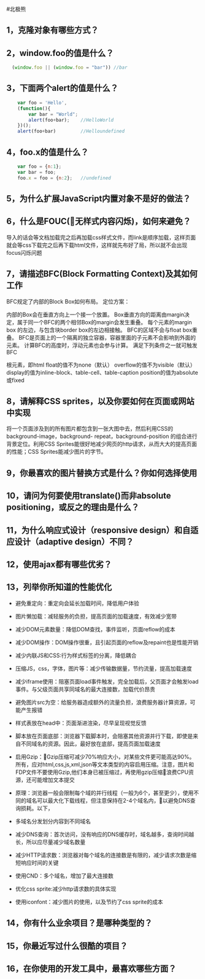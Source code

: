 #北极熊
## 1，克隆对象有哪些方式？

## 2，window.foo的值是什么？
```js
  (window.foo || (window.foo = "bar")) //bar
```

## 3，下面两个alert的值是什么？
```js
    var foo = 'Hello',
    (function(){
        var bar = "World";
        alert(foo+bar);    //HelloWorld
    })();
    alert(foo+bar)         //Helloundefined
```

## 4，foo.x的值是什么？
```js
    var foo = {n:1};
    var bar = foo;
    foo.x = foo = {n:2};   //undefined
```

## 5，为什么扩展JavaScript内置对象不是好的做法？

## 6，什么是FOUC(无样式内容闪烁)，如何来避免？
导入的话会等文档加载完之后再加载css样式文件，而link是顺序加载，这样页面就会等css下载完之后再下载html文件，这样就先布好了局，所以就不会出现focus闪烁问题

## 7，请描述BFC(Block Formatting Context)及其如何工作
BFC规定了内部的Block Box如何布局。
定位方案：

内部的Box会在垂直方向上一个接一个放置。
Box垂直方向的距离由margin决定，属于同一个BFC的两个相邻Box的margin会发生重叠。
每个元素的margin box 的左边，与包含块border box的左边相接触。
BFC的区域不会与float box重叠。
BFC是页面上的一个隔离的独立容器，容器里面的子元素不会影响到外面的元素。
计算BFC的高度时，浮动元素也会参与计算。
满足下列条件之一就可触发BFC

根元素，即html
float的值不为none（默认）
overflow的值不为visible（默认）
display的值为inline-block、table-cell、table-caption
position的值为absolute或fixed

## 8，请解释CSS sprites，以及你要如何在页面或网站中实现
将一个页面涉及到的所有图片都包含到一张大图中去，然后利用CSS的 background-image，background- repeat，background-position 的组合进行背景定位。利用CSS Sprites能很好地减少网页的http请求，从而大大的提高页面的性能；CSS Sprites能减少图片的字节。

## 9，你最喜欢的图片替换方式是什么？你如何选择使用

## 10，请问为何要使用translate()而非absolute positioning，或反之的理由是什么？

## 11，为什么响应式设计（responsive design）和自适应设计（adaptive design）不同？

## 12，使用ajax都有哪些优劣？

## 13，列举你所知道的性能优化
- 避免重定向：重定向会延长加载时间，降低用户体验
- 图片懒加载：减轻服务的负担，提高页面的加载速度，有效减少宽带
- 减少DOM元素数量：降低DOM查找，事件监听，页面reflow的成本
- 减少DOM操作：DOM操作很重，且引起页面的reflow及repaint也是性能开销
- 减少内联JS和CSS:行为样式标签的分离，降低耦合
- 压缩JS，css，字体，图片等：减少传输数据量，节约流量，提高加载速度
- 减少iframe使用：阻塞页面load事件触发，完全加载后，父页面才会触发load事件。与父级页面共享同域名的最大连接数，加载代价昂贵
- 避免图片src为空：给服务器造成额外的流量负担，浪费服务器计算资源，可能产生报错
- 样式表放在head中：页面渐进渲染，尽早呈现视觉反馈
- 脚本放在页面底部：浏览器下载脚本时，会阻塞其他资源并行下载，即使是来自不同域名的资源。因此，最好放在底部，提高页面加载速度
- 启用Gzip：Gzip压缩可减少70%响应大小，对某些文件更可能高达90%。所有，应对html,css,js,xml,json等文本类型的内容启用压缩。注意，图片和FDP文件不要使用Gzip,他们本身已被压缩过，再使用gzip压缩浪费CPU资源，还可能增加文本提交

- 原理：浏览器一般会限制每个域的并行线程（一般为6个，甚至更少），使用不同的域名可以最大化下载线程，但注意保持在2-4个域名内，以避免DNS查询损耗。以下，
- 多域名分发划分内容到不同域名
- 减少DNS查询：首次访问，没有响应的DNS缓存时，域名越多，查询时间越长，所以应尽量减少域名数量
- 减少HTTP请求数：浏览器对每个域名的连接数是有限的，减少请求次数是缩短响应时间的关键
- 使用CND：多个域名，增加了最大连接数
- 优化css sprite:减少http请求数的具体实现
- 使用iconfont：减少图片的使用，以及节约了css sprite的成本
## 14，你有什么业余项目？是哪种类型的？

## 15，你最近写过什么很酷的项目？

## 16，在你使用的开发工具中，最喜欢哪些方面？